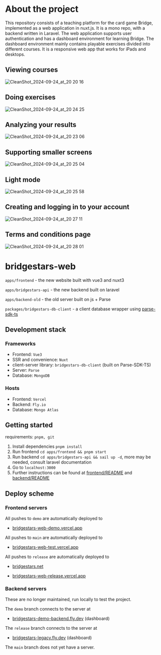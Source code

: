 # About the project
This repository consists of a teaching platform for the card game Bridge, implemented as a web application in nuxt.js. It is a mono repo, with a backend written in Laravel.
The web application supports user authentication and has a dashboard environment for learning Bridge. The dashboard environment mainly contains playable exercises divided into different courses. 
It is a responsive web app that works for iPads and desktops.

## Viewing courses
![CleanShot_2024-09-24_at_20 20 16](https://github.com/user-attachments/assets/147f3fd6-49e7-4da1-a802-f7bf001fd0b0|width=10)

## Doing exercises
![CleanShot_2024-09-24_at_20 24 25](https://github.com/user-attachments/assets/adb5c826-3e17-4dc0-9e4c-213782b12e43)

## Analyzing your results
![CleanShot_2024-09-24_at_20 23 06](https://github.com/user-attachments/assets/e3344adf-e5db-4f54-83c7-f71981802cb2)

## Supporting smaller screens
![CleanShot_2024-09-24_at_20 25 04](https://github.com/user-attachments/assets/2f8ca126-8ebf-4199-a40e-14ed3d0eb63a)

## Light mode
![CleanShot_2024-09-24_at_20 25 58](https://github.com/user-attachments/assets/05512eca-0e14-4b1c-a987-8db8caab2be9)

## Creating and logging in to your account
![CleanShot_2024-09-24_at_20 27 11](https://github.com/user-attachments/assets/b43ea2d3-0e50-40b5-a5a6-5ffb50ba5d5f)

## Terms and conditions page
![CleanShot_2024-09-24_at_20 28 01](https://github.com/user-attachments/assets/5c3a7a88-49af-4fbb-8998-31c20c83600d)


# bridgestars-web

`apps/frontend` - the new website built with vue3 and nuxt3

`apps/bridgestars-api` - the new backend built on laravel

`apps/backend-old` - the old server built on js + Parse

`packages/bridgestars-db-client` - a client database wrapper using [parse-sdk-ts](https://github.com/theolundqvist/Parse-SDK-TS)

## Development stack
### Frameworks
- Frontend: `Vue3`
- SSR and convenience: `Nuxt`
- client-server library: `bridgestars-db-client` (built on Parse-SDK-TS)
- Server: `Parse`
- Database: `MongoDB`

### Hosts
- Frontend: `Vercel`
- Backend: `Fly.io`
- Database: `Mongo Atlas`

## Getting started
requirements: `pnpm, git`
1. Install dependencies `pnpm install`
2. Run frontend `cd apps/frontend && pnpm start`
3. Run backend `cd apps/bridgestars-api && sail up -d`, more may be needed, consult laravel documentation
4. Go to `localhost:3000`
5. Further instructions can be found at [frontend/README](https://github.com/Bridgestars-Technologies-AB/bridgestars-web/blob/demo/apps/frontend/README.md) and [backend/README](https://github.com/Bridgestars-Technologies-AB/bridgestars-web/blob/demo/apps/backend/README.md)


## Deploy scheme
### Frontend servers

All pushes to `demo` are automatically deployed to 

- [bridgestars-web-demo.vercel.app](https://bridgestars-web-demo.vercel.app)

All pushes to `main` are automatically deployed to 

- [bridgestars-web-test.vercel.app](https://bridgestars-web-test.vercel.app)

All pushes to `release` are automatically deployed to 

- [bridgestars.net](https://bridgestars.net)

- [bridgestars-web-release.vercel.app](https://bridgestars-web-release.vercel.app)

### Backend servers
These are no longer maintained, run locally to test the project.

The `demo` branch connects to the server at

  - [bridgestars-demo-backend.fly.dev](https://bridgestars-demo-backend.fly.dev/dash/login) (dashboard)

The `release` branch connects to the server at

  - [bridgestars-legacy.fly.dev](https://bridgestars-legacy.fly.dev/dash/login) (dashboard)

The `main` branch does not yet have a server.


